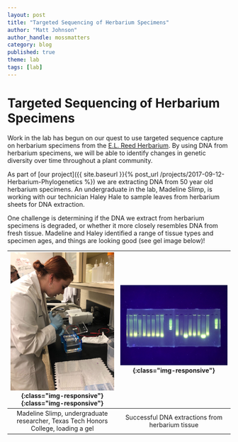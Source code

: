 ```yaml
---
layout: post
title: "Targeted Sequencing of Herbarium Specimens"
author: "Matt Johnson"
author_handle: mossmatters
category: blog
published: true
theme: lab
tags: [lab]
---
```


# Targeted Sequencing of Herbarium Specimens
 

Work in the lab has begun on our quest to use targeted sequence capture on herbarium specimens from the [E.L. Reed Herbarium](/herbarium). By using DNA from herbarium specimens, we will be able to identify changes in genetic diversity over time throughout a plant community.

As part of [our project]({{ site.baseurl }}{% post_url /projects/2017-09-12-Herbarium-Phylogenetics %}) we are extracting DNA from 50 year old herbarium specimens. An undergraduate in the lab, Madeline Slimp, is working with our technician Haley Hale to sample leaves from herbarium sheets for DNA extraction. 

One challenge is determining if the DNA we extract from herbarium specimens is degraded, or whether it more closely resembles DNA from fresh tissue. Madeline and Haley identified a range of tissue types and specimen ages, and things are looking good (see gel image below)!


| ![Madeline](/assets/images/blog/madeline_gel.jpg){:class="img-responsive"}{:class="img-responsive"} | ![gel](/assets/images/blog/gel_herbarium_dna.jpg){:class="img-responsive"}
|:--: |:--:| 
| Madeline Slimp, undergraduate researcher, Texas Tech Honors College, loading a gel  | Successful DNA extractions from herbarium tissue|





